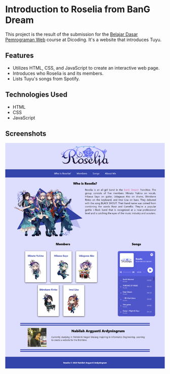 # Introduction to Roselia from BanG Dream

This project is the result of the submission for the [Belajar Dasar Pemrograman Web](https://www.dicoding.com/academies/123) course at Dicoding. It's a website that introduces Tuyu.

## Features

- Utilizes HTML, CSS, and JavaScript to create an interactive web page.
- Introduces who Roselia is and its members.
- Lists Tuyu's songs from Spotify.

## Technologies Used

- HTML
- CSS
- JavaScript

## Screenshots

![Web Screenshot](assets/images/roselia-website.png)
